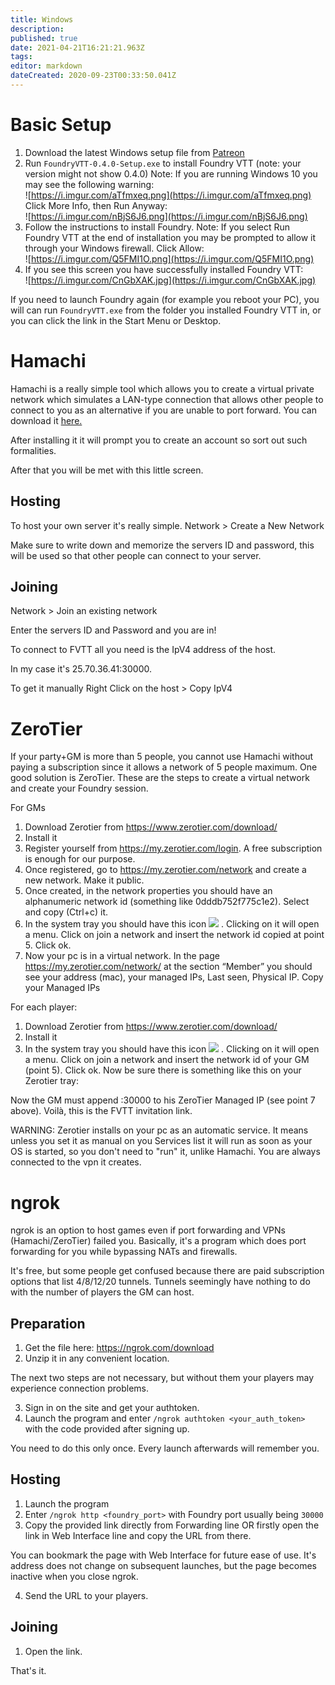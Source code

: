 ```yaml
---
title: Windows
description: 
published: true
date: 2021-04-21T16:21:21.963Z
tags: 
editor: markdown
dateCreated: 2020-09-23T00:33:50.041Z
---
```


# Basic Setup
1. Download the latest Windows setup file from [Patreon](https://patreon.com/foundryvtt/posts)
2. Run `FoundryVTT-0.4.0-Setup.exe` to install Foundry VTT (note: your version might not show 0.4.0)
Note: If you are running Windows 10 you may see the following warning:    
![https://i.imgur.com/aTfmxeq.png](https://i.imgur.com/aTfmxeq.png)    
Click More Info, then Run Anyway:    
![https://i.imgur.com/nBjS6J6.png](https://i.imgur.com/nBjS6J6.png)    
3. Follow the instructions to install Foundry.
Note: If you select Run Foundry VTT at the end of installation you may be prompted to allow it through your Windows firewall. Click Allow:     
![https://i.imgur.com/Q5FMI1O.png](https://i.imgur.com/Q5FMI1O.png)    
4. If you see this screen you have successfully installed Foundry VTT:    
![https://i.imgur.com/CnGbXAK.jpg](https://i.imgur.com/CnGbXAK.jpg)    

If you need to launch Foundry again (for example you reboot your PC), you will can run `FoundryVTT.exe` from the folder you installed Foundry VTT in, or you can click the link in the Start Menu or Desktop.

# Hamachi

Hamachi is a really simple tool which allows you to create a virtual private network which simulates a LAN-type connection that allows other people to connect to you as an alternative if you are unable to port forward. You can download it [here.](https://www.vpn.net)

After installing it it will prompt you to create an account so sort out such formalities.

After that you will be met with this little screen. 

## Hosting

To host your own server it's really simple. Network > Create a New Network

Make sure to write down and memorize the servers ID and password, this will be used so that other people can connect to your server.

## Joining

Network > Join an existing network

Enter the servers ID and Password and you are in!

To connect to FVTT all you need is the IpV4 address of the host.

In my case it's 25.70.36.41:30000.

To get it manually Right Click on the host > Copy IpV4

# ZeroTier

If your party+GM is more than 5 people, you cannot use Hamachi without paying a subscription since it allows a network of 5 people maximum.
One good solution is ZeroTier.
These are the steps to create a virtual network and create your Foundry session.

For GMs
1.	Download Zerotier from https://www.zerotier.com/download/
2.	Install it
3.	Register yourself from https://my.zerotier.com/login. A free subscription is enough for our purpose.
4.	Once registered, go to https://my.zerotier.com/network and create a new network. Make it public.
5.	Once created, in the network properties you should have an alphanumeric network id (something like 0dddb752f775c1e2). Select and copy (Ctrl+c) it.
6.	In the system tray you should have this icon ![](https://i.imgur.com/gNesEDY.png) . Clicking on it will open a menu. Click on join a network and insert the network id copied at point 5. Click ok.
7.	Now your pc is in a virtual network. In the page https://my.zerotier.com/network/<networkid> at the section “Member” you should see your address (mac), your managed IPs, Last seen, Physical IP. Copy your Managed IPs

For each player:
1.	Download Zerotier from https://www.zerotier.com/download/
2.	Install it
3.	In the system tray you should have this icon ![](https://i.imgur.com/gNesEDY.png) . Clicking on it will open a menu. Click on join a network and insert the network id of your GM (point 5). Click ok. Now be sure there is something like this on your Zerotier tray:   

Now the GM must append :30000 to his ZeroTier Managed IP (see point 7 above). Voilà, this is the FVTT invitation link.

WARNING:
Zerotier installs on your pc as an automatic service. It means unless you set it as manual on you Services list it will run as soon as your OS is started, so you don't need to "run" it, unlike Hamachi. You are always connected to the vpn it creates.
  
# ngrok

ngrok is an option to host games even if port forwarding and VPNs (Hamachi/ZeroTier) failed you.
Basically, it's a program which does port forwarding for you while bypassing NATs and firewalls.
  
It's free, but some people get confused because there are paid subscription options that list 4/8/12/20 tunnels. Tunnels seemingly have nothing to do with the number of players the GM can host.

## Preparation
  
1. Get the file here: https://ngrok.com/download
2. Unzip it in any convenient location.
  
The next two steps are not necessary, but without them your players may experience connection problems.
  
3. Sign in on the site and get your authtoken. 
4. Launch the program and enter `/ngrok authtoken <your_auth_token> ` with the code provided after signing up.

You need to do this only once. Every launch afterwards will remember you.
  
## Hosting

1. Launch the program
2. Enter `/ngrok http <foundry_port>` with Foundry port usually being `30000`
3. Copy the provided link directly from Forwarding line OR firstly open the link in Web Interface line and copy the URL from there.
  
  You can bookmark the page with Web Interface for future ease of use. It's address does not change on subsequent launches, but the page becomes inactive when you close ngrok.
  
  4. Send the URL to your players.
  
## Joining
  
  1. Open the link. 
  
  That's it.